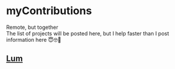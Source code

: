 # myContributions

Remote, but together\
The list of projects will be posted here, but I help faster than I post information here 😇🤓🤗

## [Lum](https://github.com/h1lyl1ly/myContributions/blob/main/lum.md)
